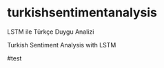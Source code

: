 # turkishsentimentanalysis
LSTM ile Türkçe Duygu Analizi

Turkish Sentiment Analysis with LSTM

#test